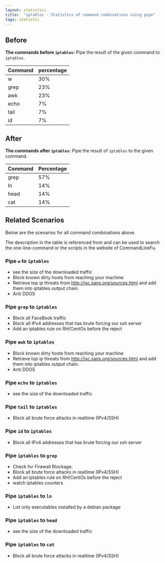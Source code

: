 ```yaml
---
layout: statistics
title:  "iptables - Statistics of command combinations using pipe"
tags: statistic
---
```


## Before

__The commands before `iptables`:__ Pipe the result of the given command to `iptables`.

| Command | percentage |
|--------|--------|
| w | 30% |
| grep | 23% |
| awk | 23% |
| echo | 7% |
| tail | 7% |
| id | 7% |



## After

__The commands after `iptables`:__ Pipe the result of `iptables` to the given command.

| Command | Percentage | 
|-------|--------|
| grep | 57% |
| ln | 14% |
| head | 14% |
| cat | 14% |



## Related Scenarios

Below are the scenarios for all command combinations above.

The description in the table is referenced from and can be used to search the one-line-command or the scripts in the website of CommandLineFu.


### Pipe `w` to `iptables`

- see the size of the downloaded traffic
- Block known dirty hosts from reaching your machine
- Retrieve top ip threats from http://isc.sans.org/sources.html and add them into iptables output chain.
- Anti DDOS

            
### Pipe `grep` to `iptables`

- Block all FaceBook traffic
- Block all IPv4 addresses that has brute forcing our ssh server
- Add an iptables rule on RH/CentOs before the reject

            
### Pipe `awk` to `iptables`

- Block known dirty hosts from reaching your machine
- Retrieve top ip threats from http://isc.sans.org/sources.html and add them into iptables output chain.
- Anti DDOS

            
### Pipe `echo` to `iptables`

- see the size of the downloaded traffic

            
### Pipe `tail` to `iptables`

- Block all brute force attacks in realtime (IPv4/SSH)

            
### Pipe `id` to `iptables`

- Block all IPv4 addresses that has brute forcing our ssh server

            


### Pipe `iptables` to `grep`

- Check for Firewall Blockage.
- Block all brute force attacks in realtime (IPv4/SSH)
- Add an iptables rule on RH/CentOs before the reject
- watch iptables counters

            
### Pipe `iptables` to `ln`

- List only executables installed by a debian package

            
### Pipe `iptables` to `head`

- see the size of the downloaded traffic

            
### Pipe `iptables` to `cat`

- Block all brute force attacks in realtime (IPv4/SSH)

            
